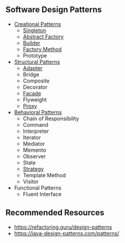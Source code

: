 ## Software Design Patterns
- [Creational Patterns](https://medium.com/@murat-cakmak/list/creational-patterns-9ce60129857f)
  - [Singleton](https://medium.com/@murat-cakmak/singleton-design-pattern-kod-%C3%B6rne%C4%9Fiyle-shortly-1f4d03c928f7)
  - [Abstract Factory](https://medium.com/@murat-cakmak/abstract-factory-design-kod-%C3%B6rne%C4%9Fiyle-6fd2253e57dd)
  - [Builder](https://medium.com/@murat-cakmak/builder-design-pattern-kod-%C3%B6rne%C4%9Fiyle-178c8f854dad)
  - [Factory Method](https://medium.com/@murat-cakmak/factory-design-pattern-kod-%C3%B6rne%C4%9Fiyle-shortly-5c30e226283b)
  - Prototype
- [Structural Patterns](https://medium.com/@murat-cakmak/list/structural-patterns-29dbabd99565)
  - [Adapter](https://medium.com/@murat-cakmak/adapter-design-pattern-kod-%C3%B6rne%C4%9Fiyle-f1c49c1ae4f1) 
  - Bridge
  - Composite
  - Decorator
  - [Facade](https://medium.com/@murat-cakmak/facade-design-pattern-kod-%C3%B6rne%C4%9Fiyle-shortly-92ed2dcbeb00) 
  - Flyweight
  - [Proxy](https://medium.com/@murat-cakmak/proxy-design-pattern-kod-%C3%B6rne%C4%9Fiyle-a882dfb2d02)
- [Behavioral Patterns](https://medium.com/@murat-cakmak/list/behavioral-patterns-d9beaa49d7f6)
  - Chain of Responsibility
  - Command
  - Interpreter
  - Iterator
  - Mediator
  - Memento
  - Observer
  - State
  - [Strategy](https://medium.com/@murat-cakmak/strategy-design-pattern-kod-%C3%B6rne%C4%9Fiyle-7f6d34c60203)
  - Template Method
  - Visitor
- Functional Patterns
  - Fluent Interface

## Recommended Resources
- https://refactoring.guru/design-patterns
- https://java-design-patterns.com/patterns/





